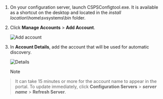 1. On your configuration server, launch CSPSConfigtool.exe. It is available as a shortcut on the desktop and located in the *install location*\home\svsystems\bin folder.
2. Click **Manage Accounts** > **Add Account**.

    ![Add account](https://docstestmedia1.blob.core.windows.net/azure-media/includes/media/site-recovery-add-vcenter-account/credentials1.png)
3. In **Account Details**, add the account that will be used for automatic discovery.

    ![Details](https://docstestmedia1.blob.core.windows.net/azure-media/includes/media/site-recovery-add-vcenter-account/credentials2.png)

    > [!Note]
  > It can take 15 minutes or more for the account name to appear in the portal. To update immediately, click **Configuration Servers** > ***server name*** > **Refresh Server**.


